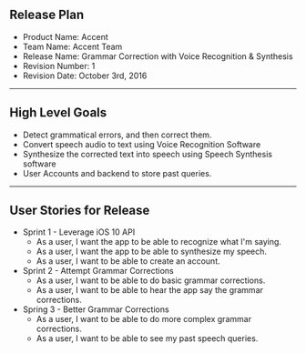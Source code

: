 ## Release Plan
* Product Name: Accent
* Team Name: Accent Team
* Release Name: Grammar Correction with Voice Recognition & Synthesis
* Revision Number: 1
* Revision Date: October 3rd, 2016

---

## High Level Goals
* Detect grammatical errors, and then correct them.
* Convert speech audio to text using Voice Recognition Software
* Synthesize the corrected text into speech using Speech Synthesis software
* User Accounts and backend to store past queries.

---

## User Stories for Release
* Sprint 1 - Leverage iOS 10 API
	* As a user, I want the app to be able to recognize what I'm saying.
	* As a user, I want the app to be able to synthesize my speech.
	* As a user, I want to be able to create an account.
* Sprint 2 - Attempt Grammar Corrections
	* As a user, I want to be able to do basic grammar corrections.
	* As a user, I want to be able to hear the app say the grammar corrections.
* Spring 3 - Better Grammar Corrections
	* As a user, I want to be able to do more complex grammar corrections.
	* As a user, I want to be able to see my past speech queries.